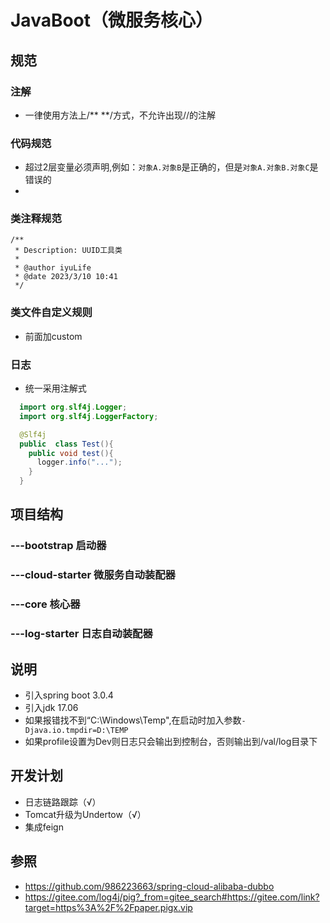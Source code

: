 # JavaBoot（微服务核心）

## 规范

### 注解

- 一律使用方法上/** **/方式，不允许出现//的注解

### 代码规范

- 超过2层变量必须声明,例如：`对象A.对象B`是正确的，但是`对象A.对象B.对象C`是错误的
-

### 类注释规范

```aidl
/**
 * Description: UUID工具类
 *
 * @author iyuLife
 * @date 2023/3/10 10:41
 */
```

### 类文件自定义规则

- 前面加custom

### 日志

- 统一采用注解式

``` java
  import org.slf4j.Logger;
  import org.slf4j.LoggerFactory;

  @Slf4j
  public  class Test(){
    public void test(){
      logger.info("...");
    }
  }
  ```

## 项目结构

### ---bootstrap 启动器

### ---cloud-starter 微服务自动装配器

### ---core 核心器

### ---log-starter 日志自动装配器

## 说明

- 引入spring boot 3.0.4
- 引入jdk 17.06
- 如果报错找不到“C:\Windows\Temp",在启动时加入参数`-Djava.io.tmpdir=D:\TEMP`
- 如果profile设置为Dev则日志只会输出到控制台，否则输出到/val/log目录下

## 开发计划

- 日志链路跟踪（√）
- Tomcat升级为Undertow（√）
- 集成feign

## 参照

- https://github.com/986223663/spring-cloud-alibaba-dubbo
- https://gitee.com/log4j/pig?_from=gitee_search#https://gitee.com/link?target=https%3A%2F%2Fpaper.pigx.vip
